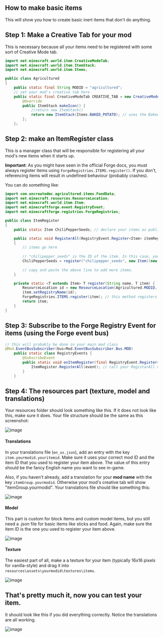 ## How to make basic items
This will show you how to create basic inert items that don't do anything.

## Step 1: Make a Creative Tab for your mod
This is necessary because all your items need to be registered with some sort of Creative Mode tab.
```java
import net.minecraft.world.item.CreativeModeTab;
import net.minecraft.world.item.ItemStack;
import net.minecraft.world.item.Items;

public class Agricultured
{
    public static final String MODID = "agricultured";
    // set your mod's creative tab here
    public static final CreativeModeTab CREATIVE_TAB = new CreativeModeTab("agricultured") {
        @Override
        public ItemStack makeIcon() {
            //return new ItemStack()
            return new ItemStack(Items.BAKED_POTATO); // uses the Baked Potato icon for the creative tab
        };
    };
```

## Step 2: make an ItemRegister class

This is a manager class that will be responsible for registering all your mod's new items when it starts up. 

**Important**: As you might have seen in the official Forge docs, you must always register items using `ForgeRegistries.ITEMS.register()`. If you don't, referencing items will result in undefined behaviour (probably crashes).

You can do something like:

```java
import com.uncreatedmc.agricultured.items.FoodData;
import net.minecraft.resources.ResourceLocation;
import net.minecraft.world.item.Item;
import net.minecraftforge.event.RegistryEvent;
import net.minecraftforge.registries.ForgeRegistries;

public class ItemRegister
{
    public static Item ChiliPepperSeeds; // declare your items as public static members

    public static void RegisterAll(RegistryEvent.Register<Item> itemRegister)
    {
        // items go here
        
        // "chilipepper_seeds" is the ID of the item. In this case, you can spawn it in using "agricultured:chilipepper_seeds"
        ChiliPepperSeeds = register("chilipepper_seeds", new Item((new Item.Properties()).tab(Agricultured.CREATIVE_TAB)));
        
        // copy and paste the above line to add more items.
    }

    private static <T extends Item> T register(String name, T item) {
        ResourceLocation id = new ResourceLocation(Agricultured.MODID, name);
        item.setRegistryName(id);
        ForgeRegistries.ITEMS.register(item); // this method registers the item. Do not forget to do this for all new items.
        return item;
    }
}
```

## Step 3: Subscribe to the Forge Registry Event for items (using the Forge event bus)

```java
// this will probably be done in your main mod class
@Mod.EventBusSubscriber(bus=Mod.EventBusSubscriber.Bus.MOD)
    public static class RegistryEvents {
        @SubscribeEvent
        public static void onItemRegister(final RegistryEvent.Register<Item> event) {
            ItemRegister.RegisterAll(event); // call your RegistarAll method when the event fires
        }
    }
```

## Step 4: The resources part (texture, model and translations)
Your resources folder should look something like this. If it does not look like this, make sure it does. Your file structure should be the same as this screenshot:

![image](https://user-images.githubusercontent.com/69928007/153730274-205aeff1-9c4a-40e9-bb33-faf3c2d4d6ba.png)

#### Translations
In your translations file (`en_us.json`), add an entry with the key `item.yourmodid.youritemid`. Make sure it uses your correct mod ID and the item ID that you used to register your item above. The value of this entry should be the fancy English name you want to see in-game.

Also, if you haven't already, add a translation for your **mod name** with the key `itemGroup.yourmodid`. Otherwise your mod's creative tab will show "itemGroup.yourmodid". Your translations file should like something this:

![image](https://user-images.githubusercontent.com/69928007/153730522-63d2ae9d-ccae-4f9e-8bb7-f4e0e04599d8.png)

#### Model
This part is custom for block items and custom model items, but you still need a .json file for basic items like sticks and food. Again, make sure the item ID is the one you used to register your item above.

![image](https://user-images.githubusercontent.com/69928007/153730462-8546cea3-3a20-4c59-950e-e483befc9083.png)

#### Texture
The easiest part of all, make a a texture for your item (typically 16x16 pixels for vanilla-style) and drag it into `resources\assets\yourmodid\textures\items`.

![image](https://user-images.githubusercontent.com/69928007/153730624-8433863e-ef77-47cd-9c68-223b3c305be9.png)

## That's pretty much it, now you can test your item.
It should look like this if you did everything correctly. Notice the translations are all working.

![image](https://user-images.githubusercontent.com/69928007/153730786-91bd7e8f-cd2a-4a84-a4e7-0104fc9ac0ac.png)







